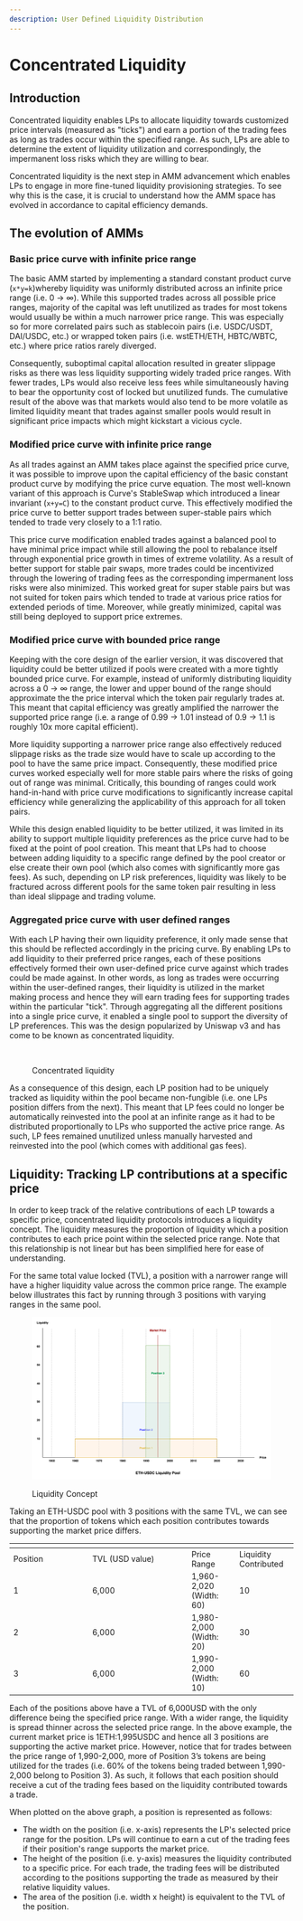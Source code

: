 ```yaml
---
description: User Defined Liquidity Distribution
---
```


# Concentrated Liquidity

## Introduction

Concentrated liquidity enables LPs to allocate liquidity towards customized price intervals (measured as "ticks") and earn a portion of the trading fees as long as trades occur within the specified range. As such, LPs are able to determine the extent of liquidity utilization and correspondingly, the impermanent loss risks which they are willing to bear.

Concentrated liquidity is the next step in AMM advancement which enables LPs to engage in more fine-tuned liquidity provisioning strategies. To see why this is the case, it is crucial to understand how the AMM space has evolved in accordance to capital efficiency demands.

## The evolution of AMMs

### Basic price curve with infinite price range&#x20;

The basic AMM started by implementing a standard constant product curve (`x*y=k`)whereby liquidity was uniformly distributed across an infinite price range (i.e. 0 → ∞). While this supported trades across all possible price ranges, majority of the capital was left unutilized as trades for most tokens would usually be within a much narrower price range. This was especially so for more correlated pairs such as stablecoin pairs (i.e. USDC/USDT, DAI/USDC, etc.) or wrapped token pairs (i.e. wstETH/ETH, HBTC/WBTC, etc.) where price ratios rarely diverged.&#x20;

Consequently, suboptimal capital allocation resulted in greater slippage risks as there was less liquidity supporting widely traded price ranges. With fewer trades, LPs would also receive less fees while simultaneously having to bear the opportunity cost of locked but unutilized funds. The cumulative result of the above was that markets would also tend to be more volatile as limited liquidity meant that trades against smaller pools would result in significant price impacts which might kickstart a vicious cycle.

### Modified price curve with infinite price range

As all trades against an AMM takes place against the specified price curve, it was possible to improve upon the capital efficiency of the basic constant product curve by modifying the price curve equation. The most well-known variant of this approach is Curve's StableSwap which introduced a linear invariant (`x+y=C`) to the constant product curve. This effectively modified the price curve to better support trades between super-stable pairs which tended to trade very closely to a 1:1 ratio.

This price curve modification enabled trades against a balanced pool to have minimal price impact while still allowing the pool to rebalance itself through exponential price growth in times of extreme volatility. As a result of better support for stable pair swaps, more trades could be incentivized through the lowering of trading fees as the corresponding impermanent loss risks were also minimized. This worked great for super stable pairs but was not suited for token pairs which tended to trade at various price ratios for extended periods of time. Moreover, while greatly minimized, capital was still being deployed to support price extremes.

### Modified price curve with bounded price range

Keeping with the core design of the earlier version, it was discovered that liquidity could be better utilized if pools were created with a more tightly bounded price curve. For example, instead of uniformly distributing liquidity across a 0 → ∞ range, the lower and upper bound of the range should approximate the the price interval which the token pair regularly trades at. This meant that capital efficiency was greatly amplified the narrower the supported price range (i.e. a range of 0.99 → 1.01 instead of 0.9 → 1.1 is roughly 10x more capital efficient).

More liquidity supporting a narrower price range also effectively reduced slippage risks as the trade size would have to scale up according to the pool to have the same price impact. Consequently, these modified price curves worked especially well for more stable pairs where the risks of going out of range was minimal. Critically, this bounding of ranges could work hand-in-hand with price curve modifications to significantly increase capital efficiency while generalizing the applicability of this approach for all token pairs.

While this design enabled liquidity to be better utilized, it was limited in its ability to support multiple liquidity preferences as the price curve had to be fixed at the point of pool creation. This meant that LPs had to choose between adding liquidity to a specific range defined by the pool creator or else create their own pool (which also comes with significantly more gas fees). As such, depending on LP risk preferences, liquidity was likely to be fractured across different pools for the same token pair resulting in less than ideal slippage and trading volume.

### Aggregated price curve with user defined ranges

With each LP having their own liquidity preference, it only made sense that this should be reflected accordingly in the pricing curve. By enabling LPs to add liquidity to their preferred price ranges, each of these positions effectively formed their own user-defined price curve against which trades could be made against. In other words, as long as trades were occurring within the user-defined ranges, their liquidity is utilized in the market making process and hence they will earn trading fees for supporting trades within the particular "tick". Through aggregating all the different positions into a single price curve, it enabled a single pool to support the diversity of LP preferences. This was the design popularized by Uniswap v3 and has come to be known as concentrated liquidity.

<figure><img src="https://i.imgur.com/I3Y57hd.png" alt=""><figcaption><p>Concentrated liquidity</p></figcaption></figure>

As a consequence of this design, each LP position had to be uniquely tracked as liquidity within the pool became non-fungible (i.e. one LPs position differs from the next). This meant that LP fees could no longer be automatically reinvested into the pool at an infinite range as it had to be distributed proportionally to LPs who supported the active price range. As such, LP fees remained unutilized unless manually harvested and reinvested into the pool (which comes with additional gas fees).&#x20;

## Liquidity: Tracking LP contributions at a specific price

In order to keep track of the relative contributions of each LP towards a specific price, concentrated liquidity protocols introduces a liquidity concept. The liquidity measures the proportion of liquidity which a position contributes to each price point within the selected price range. Note that this relationship is not linear but has been simplified here for ease of understanding.

For the same total value locked (TVL), a position with a narrower range will have a higher liquidity value across the common price range. The example below illustrates this fact by running through 3 positions with varying ranges in the same pool.

<figure><img src="../../../.gitbook/assets/Concept_ConcentratedLiquidity_Distribution.webp" alt=""><figcaption><p>Liquidity Concept</p></figcaption></figure>

Taking an ETH-USDC pool with 3 positions with the same TVL, we can see that the proportion of tokens which each position contributes towards supporting the market price differs.&#x20;

<table data-header-hidden><thead><tr><th width="126"></th><th width="162"></th><th></th><th></th></tr></thead><tbody><tr><td>Position</td><td>TVL (USD value)</td><td>Price Range</td><td>Liquidity Contributed</td></tr><tr><td>1</td><td>6,000</td><td>1,960-2,020 (Width: 60)</td><td>10</td></tr><tr><td>2</td><td>6,000</td><td>1,980-2,000 (Width: 20)</td><td>30</td></tr><tr><td>3</td><td>6,000</td><td>1,990-2,000 (Width: 10)</td><td>60</td></tr></tbody></table>

Each of the positions above have a TVL of 6,000USD with the only difference being the specified price range. With a wider range, the liquidity is spread thinner across the selected price range. In the above example, the current market price is 1ETH:1,995USDC and hence all 3 positions are supporting the active market price. However, notice that for trades between the price range of 1,990-2,000, more of Position 3’s tokens are being utilized for the trades (i.e. 60% of the tokens being traded between 1,990-2,000 belong to Position 3). As such, it follows that each position should receive a cut of the trading fees based on the liquidity contributed towards a trade.

When plotted on the above graph, a position is represented as follows:

* The width on the position (i.e. x-axis) represents the LP's selected price range for the position. LPs will continue to earn a cut of the trading fees if their position's range supports the market price.
* The height of the position (i.e. y-axis) measures the liquidity contributed to a specific price. For each trade, the trading fees will be distributed according to the positions supporting the trade as measured by their relative liquidity values.
* The area of the position (i.e. width x height) is equivalent to the TVL of the position.&#x20;
